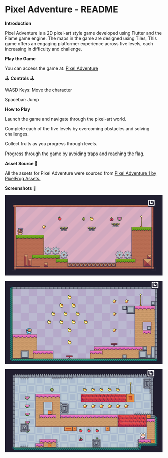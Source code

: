 # Pixel Adventure - README

**Introduction**

Pixel Adventure is a 2D pixel-art style game developed using Flutter and the Flame game engine. The maps in the game are designed using Tiles, This game offers an engaging platformer experience across five levels, each increasing in difficulty and challenge.

**Play the Game**

You can access the game at: [Pixel Adventure](https://crisis-arg.github.io/crisis-arg/)

:joystick: **Controls** :joystick:

WASD Keys: Move the character

Spacebar: Jump

**How to Play**

Launch the game and navigate through the pixel-art world.

Complete each of the five levels by overcoming obstacles and solving challenges.

Collect fruits as you progress through levels.

Progress through the game by avoiding traps and reaching the flag.

**Asset Source** :love_you_gesture:

All the assets for Pixel Adventure were sourced from [Pixel Adventure 1 by PixelFrog Assets.](https://pixelfrog-assets.itch.io/pixel-adventure-1)

**Screenshots** :camera_flash:

![](ss/Screenshot%202025-02-17%20234036.png)

![](ss/Screenshot%202025-02-17%20234110.png)

![](ss/Screenshot%202025-02-17%20234206.png)






